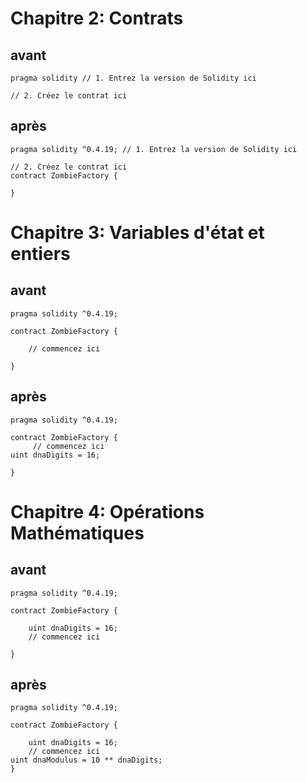 # Chapitre 2: Contrats

## avant

```
pragma solidity // 1. Entrez la version de Solidity ici

// 2. Créez le contrat ici
```

## après

```
pragma solidity ^0.4.19; // 1. Entrez la version de Solidity ici

// 2. Créez le contrat ici
contract ZombieFactory {

}
```

# Chapitre 3: Variables d'état et entiers

## avant

```
pragma solidity ^0.4.19;

contract ZombieFactory {

    // commencez ici

}
```

## après

```
pragma solidity ^0.4.19;

contract ZombieFactory {
     // commencez ici
uint dnaDigits = 16;

}

```

# Chapitre 4: Opérations Mathématiques

## avant

```
pragma solidity ^0.4.19;

contract ZombieFactory {

    uint dnaDigits = 16;
    // commencez ici

}
```

## après

```
pragma solidity ^0.4.19;

contract ZombieFactory {

    uint dnaDigits = 16;
    // commencez ici
uint dnaModulus = 10 ** dnaDigits;
}

```
